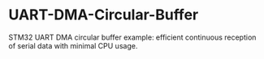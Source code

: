 # UART-DMA-Circular-Buffer
STM32 UART DMA circular buffer example: efficient continuous reception of serial data with minimal CPU usage.
